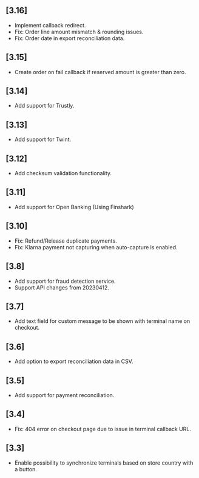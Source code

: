 ## [3.16]
- Implement callback redirect.
- Fix: Order line amount mismatch & rounding issues.
- Fix: Order date in export reconciliation data.
## [3.15]
- Create order on fail callback if reserved amount is greater than zero.
## [3.14]
- Add support for Trustly.
## [3.13]
- Add support for Twint.
## [3.12]
- Add checksum validation functionality.
## [3.11]
- Add support for Open Banking (Using Finshark)
## [3.10]
- Fix: Refund/Release duplicate payments.
- Fix: Klarna payment not capturing when auto-capture is enabled.
## [3.8]
- Add support for fraud detection service.
- Support API changes from 20230412.
## [3.7]
- Add text field for custom message to be shown with terminal name on checkout.
## [3.6]
- Add option to export reconciliation data in CSV.
## [3.5]
- Add support for payment reconciliation.

## [3.4]
- Fix: 404 error on checkout page due to issue in terminal callback URL.

## [3.3]
- Enable possibility to synchronize terminals based on store country with a button.